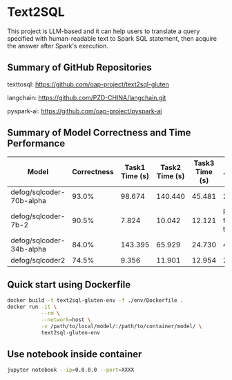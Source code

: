 # Text2SQL

This project is LLM-based and it can help users to translate a query specified with human-readable text to Spark SQL statement,
then acquire the answer after Spark's execution.

## Summary of GitHub Repositories

texttosql: https://github.com/oap-project/text2sql-gluten

langchain: https://github.com/PZD-CHINA/langchain.git

pyspark-ai: https://github.com/oap-project/pyspark-ai

## Summary of Model Correctness and Time Performance
| Model                    | Correctness | Task1 Time (s) | Task2 Time (s) | Task3 Time (s) | Task4 Time (s)       |
| ------------------------ | ----------- | -------------- | -------------- | -------------- | -------------------- |
| defog/sqlcoder-70b-alpha | 93.0%       | 98.674         | 140.440        | 45.481         | 223.176              |
| defog/sqlcoder-7b-2      | 90.5%       | 7.824          | 10.042         | 12.121         | Retry failed 3 times |
| defog/sqlcoder-34b-alpha | 84.0%       | 143.395        | 65.929         | 24.730         | 48.097               |
| defog/sqlcoder2          | 74.5%       | 9.356          | 11.901         | 12.954         | 25.270               |

## Quick start using Dockerfile

```bash
docker build -t text2sql-gluten-env -f ./env/Dockerfile .
docker run -it \
           --rm \
           --network=host \
           -v /path/to/local/model/:/path/to/container/model/ \
           text2sql-gluten-env
```

## Use notebook inside container

```bash
jupyter notebook --ip=0.0.0.0 --port=XXXX
```
